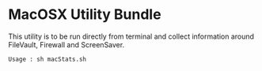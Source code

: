 # MacOSX Utility Bundle

This utility is to be run directly from terminal and collect information around FileVault, Firewall and ScreenSaver.


``` 
Usage : sh macStats.sh
